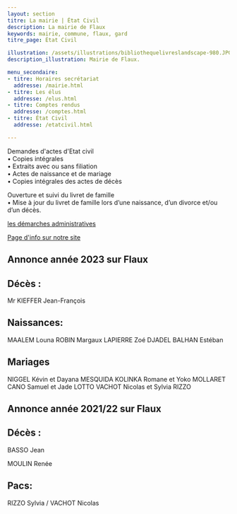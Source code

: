 ```yaml
---
layout: section
titre: La mairie | État Civil
description: La mairie de Flaux
keywords: mairie, commune, flaux, gard
titre_page: État Civil

illustration: /assets/illustrations/bibliothequelivreslandscape-980.JPG
description_illustration: Mairie de Flaux.

menu_secondaire:
- titre: Horaires secrétariat
  addresse: /mairie.html
- titre: Les élus
  addresse: /elus.html
- titre: Comptes rendus
  addresse: /comptes.html
- titre: État Civil
  addresse: /etatcivil.html

---
```


Demandes d'actes d'Etat civil <br>
 • Copies intégrales <br>
 • Extraits avec ou sans filiation <br>
 • Actes de naissance et de mariage <br>
 • Copies intégrales des actes de décès <br>
 
Ouverture et suivi du livret de famille <br>
 • Mise à jour du livret de famille lors d’une naissance, d’un divorce et/ou d’un décès. <br>

[les démarches administratives](https://www.gard.gouv.fr/Demarches-administratives/Autres-demarches)  <br>

[Page d'info sur notre site](https://flaux-village.github.io/demarches.html)  <br>

## Annonce année 2023 sur Flaux

## Décès :
Mr KIEFFER Jean-François

## Naissances:
MAALEM Louna
ROBIN Margaux
LAPIERRE Zoé
DJADEL BALHAN Estéban

## Mariages
NIGGEL Kévin et Dayana MESQUIDA
KOLINKA Romane et Yoko MOLLARET
CANO Samuel et Jade LOTTO
VACHOT Nicolas et Sylvia RIZZO


## Annonce année 2021/22 sur Flaux

## Décès :

BASSO Jean

MOULIN Renée


## Pacs:

RIZZO Sylvia / VACHOT Nicolas



